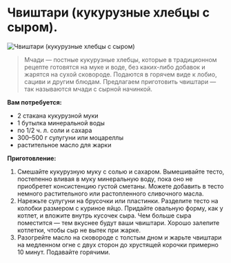 # Чвиштари (кукурузные хлебцы с сыром).
![Чвиштари (кукурузные хлебцы с сыром)](/images/Kulinar/Vipechka/mchadi.jpg 'Чвиштари (кукурузные хлебцы с сыром)')

> Мчади — постные кукурузные хлебцы, которые в традиционном рецепте готовятся на муке и воде, без каких-либо добавок и жарятся на сухой сковороде. Подаются в горячем виде к лобио, сациви и другим блюдам. Предлагаем приготовить чвиштари — так называются мчади с сырной начинкой.

**Вам потребуется:**

- 2 стакана кукурузной муки
- 1 бутылка минеральной воды
- по 1/2 ч. л. соли и сахара
- 300–500 г сулугуни или моцареллы
- растительное масло для жарки

**Приготовление:**

1. Смешайте кукурузную муку с солью и сахаром. Вымешивайте тесто, постепенно вливая в муку минеральную воду, пока оно не приобретет консистенцию густой сметаны. Можете добавить в тесто немного растительного или растопленного сливочного масла.
2. Нарежьте сулугуни на брусочки или пластинки. Разделите тесто на колобки размером с куриное яйцо. Придайте овальную форму, как у котлет, и вложите внутрь кусочек сыра. Чем больше сыра поместится — тем вкуснее будут ваши чвиштари. Хорошо залепите котлетки, чтобы сыр не вытек при жарке.
3. Разогрейте масло на сковороде с толстым дном и жарьте чвиштари на медленном огне с двух сторон до хрустящей корочки примерно 10 минут. Подавайте горячими.
